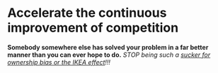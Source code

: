 # Accelerate the continuous improvement of competition

**Somebody somewhere else has solved your problem in a far better manner than you can ever hope to do.** *STOP being such a [sucker for ownership bias or the IKEA effect](https://g.co/gemini/share/bfdb0c20a7ec)!!!*

